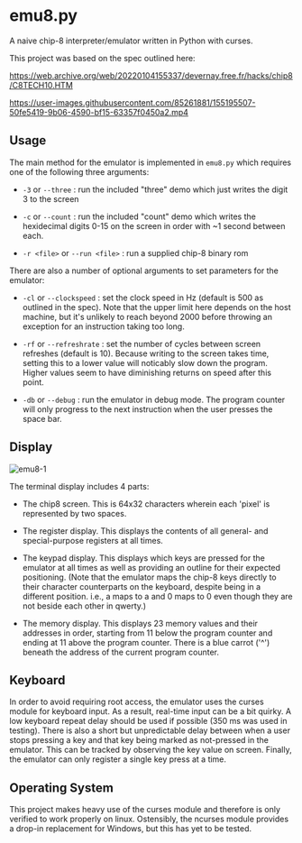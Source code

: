 # emu8.py

A naive chip-8 interpreter/emulator written in Python with curses. 

This project was based on the spec outlined here:

https://web.archive.org/web/20220104155337/devernay.free.fr/hacks/chip8/C8TECH10.HTM


https://user-images.githubusercontent.com/85261881/155195507-50fe5419-9b06-4590-bf15-63357f0450a2.mp4


## Usage

The main method for the emulator is implemented in `emu8.py` which requires one of the following three arguments:

- `-3` or `--three` : run the included "three" demo which just writes the digit 3 to the screen

- `-c` or `--count` : run the included "count" demo which writes the hexidecimal digits 0-15 on the screen in order with ~1 second between each.

- `-r <file>` or `--run <file>` : run a supplied chip-8 binary rom

There are also a number of optional arguments to set parameters for the emulator:

- `-cl` or `--clockspeed` : set the clock speed in Hz (default is 500 as outlined in the spec). Note that the upper limit here depends on the host machine,
  but it's unlikely to reach beyond 2000 before throwing an exception for an instruction taking too long. 

- `-rf` or `--refreshrate` : set the number of cycles between screen refreshes (default is 10). Because writing to the screen takes time, setting this to a
lower value will noticably slow down the program. Higher values seem to have diminishing returns on speed after this point.

- `-db` or `--debug` : run the emulator in debug mode. The program counter will only progress to the next instruction when the user presses the space bar.

## Display

![emu8-1](https://user-images.githubusercontent.com/85261881/155195287-b248eaaf-a305-4715-8fb0-b0f460c39949.png)


The terminal display includes 4 parts:

- The chip8 screen. This is 64x32 characters wherein each 'pixel' is represented by two spaces. 

- The register display. This displays the contents of all general- and special-purpose registers at all times.

- The keypad display. This displays which keys are pressed for the emulator at all times as well as providing an outline for their expected positioning. 
(Note that the emulator maps the chip-8 keys directly to their character counterparts on the keyboard, despite being in a different position. 
 i.e., a maps to a and 0 maps to 0 even though they are not beside each other in qwerty.)

- The memory display. This displays 23 memory values and their addresses in order, starting from 11 below the program counter and ending at 11 above the program 
counter. There is a blue carrot ('^') beneath the address of the current program counter. 

## Keyboard

In order to avoid requiring root access, the emulator uses the curses module for keyboard input. As a result, real-time input can be a bit quirky. A low keyboard 
repeat delay should be used if possible (350 ms was used in testing). There is also a short but unpredictable delay between when a user stops pressing a key and
that key being marked as not-pressed in the emulator. This can be tracked by observing the key value on screen. Finally, the emulator can only register a single
key press at a time. 

## Operating System

This project makes heavy use of the curses module and therefore is only verified to work properly on linux. Ostensibly, the ncurses module provides a drop-in 
replacement for Windows, but this has yet to be tested. 

